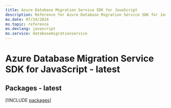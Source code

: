 ```yaml
---
title: Azure Database Migration Service SDK for JavaScript
description: Reference for Azure Database Migration Service SDK for JavaScript
ms.date: 07/24/2024
ms.topic: reference
ms.devlang: javascript
ms.service: databasemigrationservice
---
```

# Azure Database Migration Service SDK for JavaScript - latest
## Packages - latest
[!INCLUDE [packages](database-migration-service-index.md)]